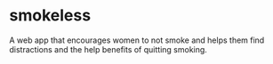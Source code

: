 # smokeless
A web app that encourages women to not smoke and helps them find distractions and the help benefits of quitting smoking.
